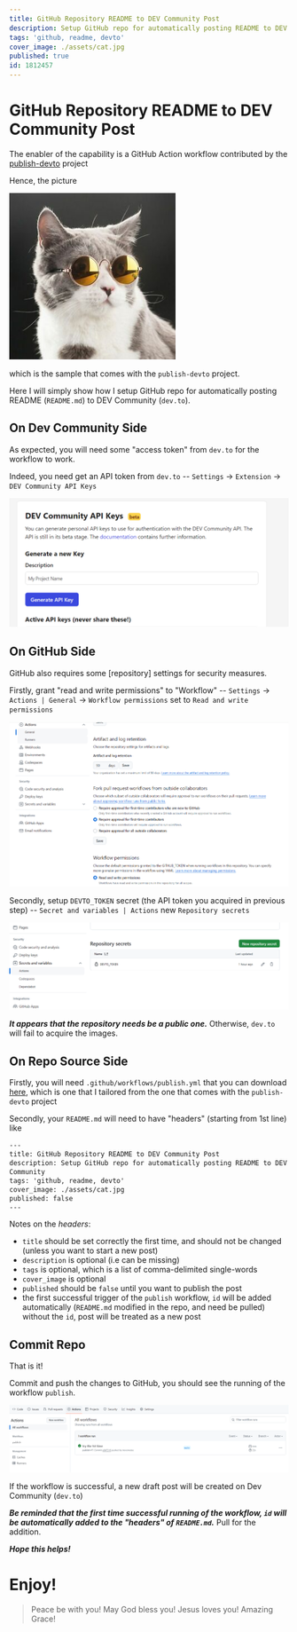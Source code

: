 ```yaml
---
title: GitHub Repository README to DEV Community Post
description: Setup GitHub repo for automatically posting README to DEV Community
tags: 'github, readme, devto'
cover_image: ./assets/cat.jpg
published: true
id: 1812457
---
```



# GitHub Repository README to DEV Community  Post


The enabler of the capability is a GitHub Action workflow contributed by the [publish-devto](https://github.com/sinedied/publish-devto) project

Hence, the picture

![cat.jpg](./assets/cat.jpg)

which is the sample that comes with the `publish-devto` project. 

Here I will simply show how I setup GitHub repo for automatically posting README (`README.md`) to DEV Community (`dev.to`).

## On Dev Community Side

As expected, you will need some "access token" from `dev.to` for the workflow to work.

Indeed, you need get an API token from `dev.to` -- `Settings` -> `Extension` -> `DEV Community API Keys`

![dev_api_key.png](assets/dev_api_key.png)

## On GitHub Side

GitHub also requires some [repository] settings for security measures.

Firstly, grant "read and write permissions" to "Workflow" -- `Settings` -> `Actions | General` -> `Workflow permissions` set to `Read and write permissions`

![rw_permit.png](assets/rw_permit.png)

Secondly, setup `DEVTO_TOKEN` secret (the API token you acquired in previous step) -- `Secret and variables | Actions` new `Repository secrets` 

![set_secret.png](assets/set_secret.png)

***It appears that the repository needs be a public one.*** Otherwise, `dev.to` will fail to acquire the images.

## On Repo Source Side

Firstly, you will need `.github/workflows/publish.yml` that you can download [here](https://github.com/trevorwslee/readme_to_devto/blob/main/.github/workflows/publish.yml), which is one that I tailored from the one that comes with the `publish-devto` project

Secondly, your `README.md` will need to have "headers" (starting from 1st line) like

```
---
title: GitHub Repository README to DEV Community Post
description: Setup GitHub repo for automatically posting README to DEV Community  
tags: 'github, readme, devto'
cover_image: ./assets/cat.jpg
published: false
---
```

Notes on the *headers*:
- `title` should be set correctly the first time, and should not be changed (unless you want to start a new post)
- `description` is optional (i.e can be missing)
- `tags` is optional, which is a list of comma-delimited single-words
- `cover_image` is optional
- `published` should be `false` until you want to publish the post
- the first successful trigger of the `publish` workflow, `id` will be added automatically (`README.md` modified in the repo, and need be pulled)
  without the `id`, post will be treated as a new post


## Commit Repo

That is it!

Commit and push the changes to GitHub, you should see the running of the workflow `publish`.

![workflow.png](assets/workflow.png)

If the workflow is successful, a new draft post will be created on Dev Community (`dev.to`)

***Be reminded that the first time successful running of the workflow, `id` will be automatically added to the "headers" of `README.md`.*** Pull for the addition.


***Hope this helps!***



# Enjoy!

> Peace be with you!
> May God bless you!
> Jesus loves you!
> Amazing Grace!
